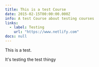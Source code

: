 ```yaml
---
title: This is a test Course
date: 2015-02-15T00:00:00.000Z
info: A test Course about testing courses
links:
  - label: Testing
    url: "https://www.netlify.com"
docs: null
---
```


This is a test.

It's testing the test thingy